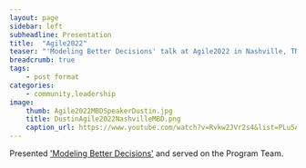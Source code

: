 ```yaml
---
layout: page
sidebar: left
subheadline: Presentation
title:  "Agile2022"
teaser: "'Modeling Better Decisions' talk at Agile2022 in Nashville, TN"
breadcrumb: true
tags:
    - post format
categories:
    - community,leadership
image:
    thumb: Agile2022MBDSpeakerDustin.jpg
    title: DustinAgile2022NashvilleMBD.png
    caption_url: https://www.youtube.com/watch?v=Rvkw2JVr2s4&list=PLu5A5CyoWE0aYG6Fosb113fD_VQv3-VRn&index=3
---
```

Presented <a href='https://www.youtube.com/watch?v=Rvkw2JVr2s4&list=PLu5A5CyoWE0aYG6Fosb113fD_VQv3-VRn&index=3' target='new'>'Modeling Better Decisions'</a> and served on the Program Team.

